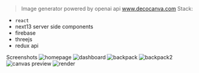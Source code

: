 > Image generator powered by openai api
>www.decocanva.com
>Stack:
- `react`
- next13 server side components
- firebase
- threejs
- redux api

Screenshots
![homepage](https://github.com/wesiudev/decocanva/assets/116749810/9c512029-1192-4c2f-80d4-cda415935d22)
![dashboard](https://github.com/wesiudev/decocanva/assets/116749810/1c12ffa4-4e31-4d7a-9843-965dfb72150c)
![backpack](https://github.com/wesiudev/decocanva/assets/116749810/d95f6987-a7c5-497a-a0ea-84748cab3dda)
![backpack2](https://github.com/wesiudev/decocanva/assets/116749810/f0e350ed-1a22-4464-99ed-db5f3e7a2c5d)
![canvas preview](https://github.com/wesiudev/decocanva/assets/116749810/a5d99cc5-41d9-4e64-adcb-0dee7abdb75e)
![render](https://github.com/wesiudev/decocanva/assets/116749810/3108cfaa-15e5-4931-8526-28c000b740a7)
